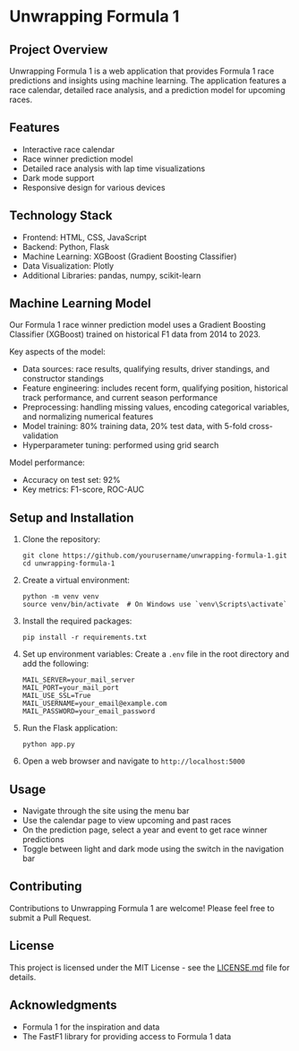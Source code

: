 # Unwrapping Formula 1

## Project Overview

Unwrapping Formula 1 is a web application that provides Formula 1 race predictions and insights using machine learning. The application features a race calendar, detailed race analysis, and a prediction model for upcoming races.

## Features

- Interactive race calendar
- Race winner prediction model
- Detailed race analysis with lap time visualizations
- Dark mode support
- Responsive design for various devices

## Technology Stack

- Frontend: HTML, CSS, JavaScript
- Backend: Python, Flask
- Machine Learning: XGBoost (Gradient Boosting Classifier)
- Data Visualization: Plotly
- Additional Libraries: pandas, numpy, scikit-learn

## Machine Learning Model

Our Formula 1 race winner prediction model uses a Gradient Boosting Classifier (XGBoost) trained on historical F1 data from 2014 to 2023. 

Key aspects of the model:
- Data sources: race results, qualifying results, driver standings, and constructor standings
- Feature engineering: includes recent form, qualifying position, historical track performance, and current season performance
- Preprocessing: handling missing values, encoding categorical variables, and normalizing numerical features
- Model training: 80% training data, 20% test data, with 5-fold cross-validation
- Hyperparameter tuning: performed using grid search

Model performance:
- Accuracy on test set: 92%
- Key metrics: F1-score, ROC-AUC

## Setup and Installation

1. Clone the repository:
   ```
   git clone https://github.com/yourusername/unwrapping-formula-1.git
   cd unwrapping-formula-1
   ```

2. Create a virtual environment:
   ```
   python -m venv venv
   source venv/bin/activate  # On Windows use `venv\Scripts\activate`
   ```

3. Install the required packages:
   ```
   pip install -r requirements.txt
   ```

4. Set up environment variables:
   Create a `.env` file in the root directory and add the following:
   ```
   MAIL_SERVER=your_mail_server
   MAIL_PORT=your_mail_port
   MAIL_USE_SSL=True
   MAIL_USERNAME=your_email@example.com
   MAIL_PASSWORD=your_email_password
   ```

5. Run the Flask application:
   ```
   python app.py
   ```

6. Open a web browser and navigate to `http://localhost:5000`

## Usage

- Navigate through the site using the menu bar
- Use the calendar page to view upcoming and past races
- On the prediction page, select a year and event to get race winner predictions
- Toggle between light and dark mode using the switch in the navigation bar

## Contributing

Contributions to Unwrapping Formula 1 are welcome! Please feel free to submit a Pull Request.

## License

This project is licensed under the MIT License - see the [LICENSE.md](LICENSE.md) file for details.

## Acknowledgments

- Formula 1 for the inspiration and data
- The FastF1 library for providing access to Formula 1 data
